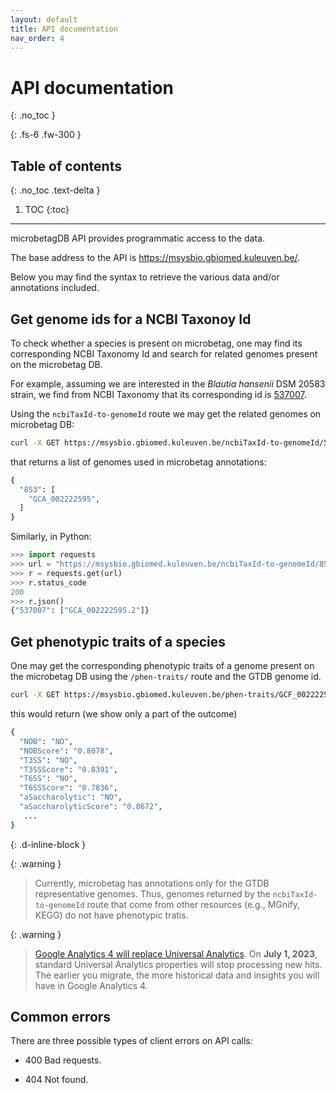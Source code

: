 ```yaml
---
layout: default
title: API documentation
nav_order: 4
---
```


# API documentation
{: .no_toc }

<!-- Just the Docs has some specific configuration parameters that can be defined in your Jekyll site's _config.yml file. -->
{: .fs-6 .fw-300 }

## Table of contents
{: .no_toc .text-delta }

1. TOC
{:toc}

---



microbetagDB API provides programmatic access to the data. 

The base address to the API is https://msysbio.gbiomed.kuleuven.be/.

Below you may find the syntax to retrieve the various data and/or annotations included.


## Get genome ids for a NCBI Taxonoy Id

To check whether a species is present on microbetag, one may find its corresponding NCBI Taxonomy Id and search for 
related genomes present on the microbetag DB. 

For example, assuming we are interested in the *Blautia hansenii* DSM 20583 strain, we find from NCBI Taxonomy that its corresponding id is [537007](https://www.ncbi.nlm.nih.gov/Taxonomy/Browser/wwwtax.cgi?id=537007).

Using the `ncbiTaxId-to-genomeId` route we may get the related genomes on microbetag DB:

```bash
curl -X GET https://msysbio.gbiomed.kuleuven.be/ncbiTaxId-to-genomeId/537007
```
that returns a list of genomes used in microbetag annotations:

```bash
{
  "853": [
    "GCA_002222595",
  ]
}
```

Similarly, in Python:

```python
>>> import requests
>>> url = "https://msysbio.gbiomed.kuleuven.be/ncbiTaxId-to-genomeId/853"
>>> r = requests.get(url)
>>> r.status_code
200
>>> r.json()
{"537007": ["GCA_002222595.2"]}
```


## Get phenotypic traits of a species 

One may get the corresponding phenotypic traits of a genome present on the microbetag DB 
using the `/phen-traits/` route and the GTDB genome id. 

```bash
curl -X GET https://msysbio.gbiomed.kuleuven.be/phen-traits/GCF_002222595.2
```

this would return (we show only a part of the outcome)

```bash
{
  "NOB": "NO",
  "NOBScore": "0.8078",
  "T3SS": "NO",
  "T3SSScore": "0.8391",
  "T6SS": "NO",
  "T6SSScore": "0.7836",
  "aSaccharolytic": "NO",
  "aSaccharolyticScore": "0.8672",
   ...
}
```

{: .d-inline-block }

{: .warning }
> Currently, microbetag has annotations only for the GTDB representative genomes. Thus, genomes returned by the `ncbiTaxId-to-genomeId` route that come from other resources (e.g., MGnify, KEGG) do not have phenotypic tratis.


<!-- > 2. In case a GTDB genome returns an "Internal Server Error", please try again replacing the "GCA" with "GCF".  -->






{: .warning }
> [Google Analytics 4 will replace Universal Analytics](https://support.google.com/analytics/answer/11583528). On **July 1, 2023**, standard Universal Analytics properties will stop processing new hits. The earlier you migrate, the more historical data and insights you will have in Google Analytics 4.






## Common errors

There are three possible types of client errors on API calls:

- 400 Bad requests.

- 404 Not found.



